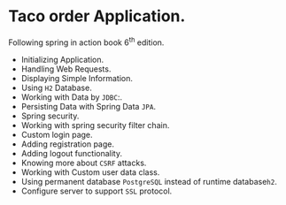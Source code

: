 # Taco order Application.
Following spring in action book 6<sup>th</sup> edition.
- Initializing Application.
- Handling Web Requests.
- Displaying Simple Information.
- Using `H2` Database.
- Working with Data by `JDBC`:.
- Persisting Data with Spring Data `JPA`.
- Spring security.
- Working with spring security filter chain.
- Custom login page.
- Adding registration page.
- Adding logout functionality.
- Knowing more about `CSRF` attacks.
- Working with Custom user data class.
- Using permanent database `PostgreSQL` instead of runtime database`h2`.
- Configure server to support `SSL` protocol.